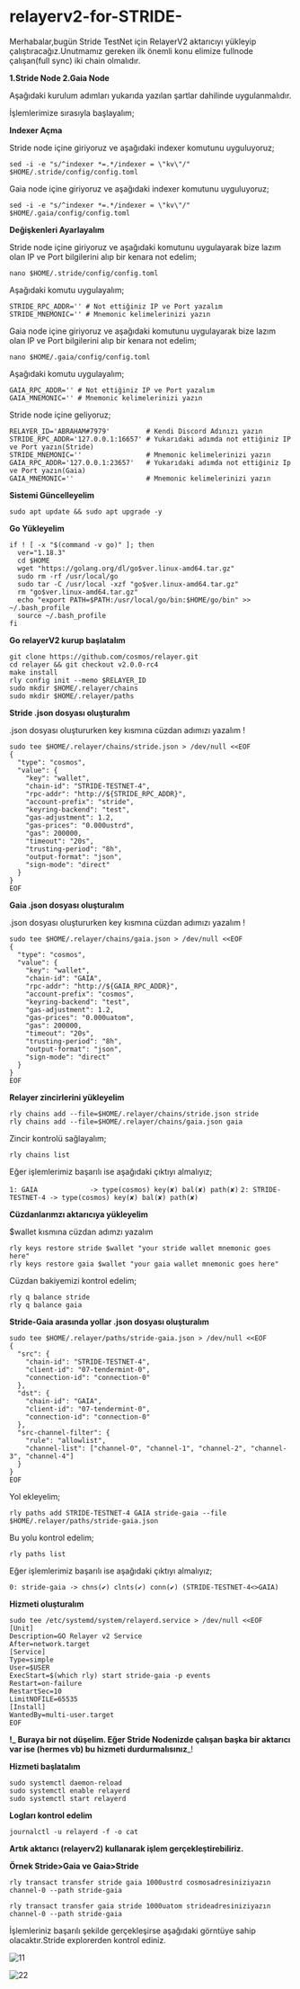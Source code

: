 # relayerv2-for-STRIDE-
Merhabalar,bugün Stride TestNet için RelayerV2 aktarıcıyı yükleyip çalıştıracağız.Unutmamız gereken ilk önemli konu elimize fullnode çalışan(full sync) iki chain olmalıdır.

 **1.Stride Node   2.Gaia Node**
 
 Aşağıdaki kurulum adımları yukarıda yazılan şartlar dahilinde uygulanmalıdır.
 
 İşlemlerimize sırasıyla başlayalım;

 **Indexer Açma**

 Stride node içine giriyoruz ve aşağıdaki indexer komutunu uyguluyoruz;
 
 ```
 sed -i -e "s/^indexer *=.*/indexer = \"kv\"/" $HOME/.stride/config/config.toml
 ```
 
 Gaia node içine giriyoruz ve aşağıdaki indexer komutunu uyguluyoruz;
 
 ```
 sed -i -e "s/^indexer *=.*/indexer = \"kv\"/" $HOME/.gaia/config/config.toml
 ```
 
 **Değişkenleri Ayarlayalım**

 Stride node içine giriyoruz ve aşağıdaki komutunu uygulayarak bize lazım olan IP ve Port bilgilerini alıp bir kenara not edelim;
 
 ```
 nano $HOME/.stride/config/config.toml
 ```
 
 Aşağıdaki komutu uygulayalım;
 
 ```
 STRIDE_RPC_ADDR='' # Not ettiğiniz IP ve Port yazalım
 STRIDE_MNEMONIC='' # Mnemonic kelimelerinizi yazın
 ```
 
 Gaia node içine giriyoruz ve aşağıdaki komutunu uygulayarak bize lazım olan IP ve Port bilgilerini alıp bir kenara not edelim;
 
 ```
 nano $HOME/.gaia/config/config.toml
 ```
 
 Aşağıdaki komutu uygulayalım;
 
 ```
 GAIA_RPC_ADDR='' # Not ettiğiniz IP ve Port yazalım
 GAIA_MNEMONIC='' # Mnemonic kelimelerinizi yazın
 ```
 
 Stride node içine geliyoruz;
 
```
RELAYER_ID='ABRAHAM#7979'         # Kendi Discord Adınızı yazın
STRIDE_RPC_ADDR='127.0.0.1:16657' # Yukarıdaki adımda not ettiğiniz IP ve Port yazın(Stride)
STRIDE_MNEMONIC=''                # Mnemonic kelimelerinizi yazın
GAIA_RPC_ADDR='127.0.0.1:23657'   # Yukarıdaki adımda not ettiğiniz Ip ve Port yazın(Gaia)
GAIA_MNEMONIC=''                  # Mnemonic kelimelerinizi yazın
```

**Sistemi Güncelleyelim**
```
sudo apt update && sudo apt upgrade -y
```

**Go Yükleyelim**
```
if ! [ -x "$(command -v go)" ]; then
  ver="1.18.3"
  cd $HOME
  wget "https://golang.org/dl/go$ver.linux-amd64.tar.gz"
  sudo rm -rf /usr/local/go
  sudo tar -C /usr/local -xzf "go$ver.linux-amd64.tar.gz"
  rm "go$ver.linux-amd64.tar.gz"
  echo "export PATH=$PATH:/usr/local/go/bin:$HOME/go/bin" >> ~/.bash_profile
  source ~/.bash_profile
fi
```

**Go relayerV2 kurup başlatalım**
```
git clone https://github.com/cosmos/relayer.git
cd relayer && git checkout v2.0.0-rc4
make install
rly config init --memo $RELAYER_ID
sudo mkdir $HOME/.relayer/chains
sudo mkdir $HOME/.relayer/paths
```

**Stride .json dosyası oluşturalım**

.json dosyası  oluştururken key kısmına cüzdan adımızı yazalım !

```
sudo tee $HOME/.relayer/chains/stride.json > /dev/null <<EOF
{
  "type": "cosmos",
  "value": {
    "key": "wallet",
    "chain-id": "STRIDE-TESTNET-4",
    "rpc-addr": "http://${STRIDE_RPC_ADDR}",
    "account-prefix": "stride",
    "keyring-backend": "test",
    "gas-adjustment": 1.2,
    "gas-prices": "0.000ustrd",
    "gas": 200000,
    "timeout": "20s",
    "trusting-period": "8h",
    "output-format": "json",
    "sign-mode": "direct"
  }
}
EOF
```

**Gaia .json dosyası oluşturalım**

.json dosyası  oluştururken key kısmına cüzdan adımızı yazalım !

```
sudo tee $HOME/.relayer/chains/gaia.json > /dev/null <<EOF
{
  "type": "cosmos",
  "value": {
    "key": "wallet",
    "chain-id": "GAIA",
    "rpc-addr": "http://${GAIA_RPC_ADDR}",
    "account-prefix": "cosmos",
    "keyring-backend": "test",
    "gas-adjustment": 1.2,
    "gas-prices": "0.000uatom",
    "gas": 200000,
    "timeout": "20s",
    "trusting-period": "8h",
    "output-format": "json",
    "sign-mode": "direct"
  }
}
EOF
```

**Relayer zincirlerini yükleyelim**
```
rly chains add --file=$HOME/.relayer/chains/stride.json stride
rly chains add --file=$HOME/.relayer/chains/gaia.json gaia
```

Zincir kontrolü sağlayalım;

```
rly chains list
```

Eğer işlemlerimiz başarılı ise aşağıdaki çıktıyı almalıyız;

```1: GAIA             -> type(cosmos) key(✘) bal(✘) path(✘)```
```2: STRIDE-TESTNET-4 -> type(cosmos) key(✘) bal(✘) path(✘)```


**Cüzdanlarımzı aktarıcıya yükleyelim**

$wallet kısmına cüzdan adımzı yazalım

```
rly keys restore stride $wallet "your stride wallet mnemonic goes here"
rly keys restore gaia $wallet "your gaia wallet mnemonic goes here"
```

Cüzdan bakiyemizi kontrol edelim;

```
rly q balance stride
rly q balance gaia
```

**Stride-Gaia arasında yollar .json dosyası oluşturalım**

```
sudo tee $HOME/.relayer/paths/stride-gaia.json > /dev/null <<EOF
{
  "src": {
    "chain-id": "STRIDE-TESTNET-4",
    "client-id": "07-tendermint-0",
    "connection-id": "connection-0"
  },
  "dst": {
    "chain-id": "GAIA",
    "client-id": "07-tendermint-0",
    "connection-id": "connection-0"
  },
  "src-channel-filter": {
    "rule": "allowlist",
    "channel-list": ["channel-0", "channel-1", "channel-2", "channel-3", "channel-4"]
  }
}
EOF
```

Yol ekleyelim;

```
rly paths add STRIDE-TESTNET-4 GAIA stride-gaia --file $HOME/.relayer/paths/stride-gaia.json
```

Bu yolu kontrol edelim;

```
rly paths list
```

Eğer işlemlerimiz başarılı ise aşağıdaki çıktıyı almalıyız;

```0: stride-gaia -> chns(✔) clnts(✔) conn(✔) (STRIDE-TESTNET-4<>GAIA)```

**Hizmeti oluşturalım**

```
sudo tee /etc/systemd/system/relayerd.service > /dev/null <<EOF
[Unit]
Description=GO Relayer v2 Service
After=network.target
[Service]
Type=simple
User=$USER
ExecStart=$(which rly) start stride-gaia -p events
Restart=on-failure
RestartSec=10
LimitNOFILE=65535
[Install]
WantedBy=multi-user.target
EOF
```

**!_ Buraya bir not düşelim. Eğer Stride Nodenizde çalışan başka bir aktarıcı var ise (hermes vb) bu hizmeti durdurmalısınız**_!

**Hizmeti başlatalım**

```
sudo systemctl daemon-reload
sudo systemctl enable relayerd
sudo systemctl start relayerd
```

**Logları kontrol edelim**

```
journalctl -u relayerd -f -o cat
```


**Artık aktarıcı (relayerv2) kullanarak işlem gerçekleştirebiliriz.**

**Örnek Stride>Gaia ve Gaia>Stride**

```
rly transact transfer stride gaia 1000ustrd cosmosadresiniziyazın channel-0 --path stride-gaia
```

```
rly transact transfer gaia stride 1000uatom strideadresiniziyazın channel-0 --path stride-gaia
```

İşlemleriniz başarılı şekilde gerçekleşirse aşağıdaki görntüye sahip olacaktır.Stride explorerden kontrol ediniz.

![11](https://user-images.githubusercontent.com/43583832/185770322-2b4b01d8-8435-4d3f-8b1b-f13e8fe785c9.png)

![22](https://user-images.githubusercontent.com/43583832/185770424-44824b76-cb24-4018-95a7-7e02e9f4a35d.png)






